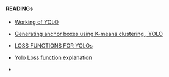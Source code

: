



#### READINGs

- [Working of YOLO](https://towardsdatascience.com/computer-vision-a-journey-from-cnn-to-mask-r-cnn-and-yolo-part-2-b0b9e67762b1)

- [Generating anchor boxes using K-means clustering , YOLO](https://stackoverflow.com/questions/56442413/generating-anchor-boxes-using-k-means-clustering-yolo)

- [LOSS FUNCTIONS FOR YOLOs](https://medium.com/oracledevs/final-layers-and-loss-functions-of-single-stage-detectors-part-1-4abbfa9aa71c)


- [Yolo Loss function explanation](https://stats.stackexchange.com/questions/287486/yolo-loss-function-explanation)

- []()
